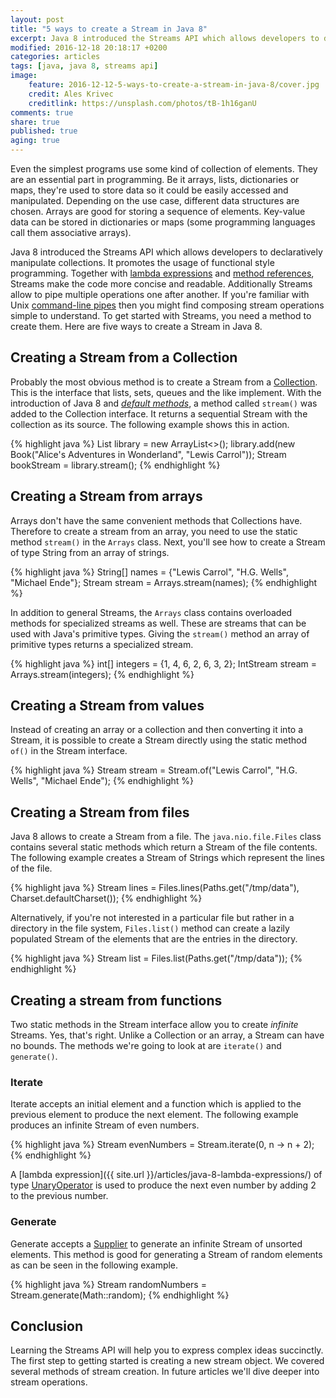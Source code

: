 ```yaml
---
layout: post
title: "5 ways to create a Stream in Java 8"
excerpt: Java 8 introduced the Streams API which allows developers to declaratively manipulate collections. Here are five ways to create a Stream in Java 8.
modified: 2016-12-18 20:18:17 +0200
categories: articles
tags: [java, java 8, streams api]
image:
    feature: 2016-12-12-5-ways-to-create-a-stream-in-java-8/cover.jpg
    credit: Ales Krivec
    creditlink: https://unsplash.com/photos/tB-1h16ganU
comments: true
share: true
published: true
aging: true
---
```


Even the simplest programs use some kind of collection of elements. They are an essential part in programming. Be it arrays, lists, dictionaries or maps, they're used to store data so it could be easily accessed and manipulated. Depending on the use case, different data structures are chosen. Arrays are good for storing a sequence of elements. Key-value data can be stored in dictionaries or maps (some programming languages call them associative arrays).

Java 8 introduced the Streams API which allows developers to declaratively manipulate collections. It promotes the usage of functional style programming. Together with [lambda expressions]({{site.url}}/articles/java-8-lambda-expressions/ "Overview of lambda expressions in Java 8") and [method references]({{site.url}}/articles/four-types-of-method-references-in-java-8/ "4 types of method references in Java 8"), Streams make the code more concise and readable. Additionally Streams allow to pipe multiple operations one after another. If you're familiar with Unix [command-line pipes](http://www.westwind.com/reference/os-x/commandline/pipes.html "Command-line pipes") then you might find composing stream operations simple to understand. To get started with Streams, you need a method to create them. Here are five ways to create a Stream in Java 8.

## Creating a Stream from a Collection

Probably the most obvious method is to create a Stream from a [Collection](https://docs.oracle.com/javase/8/docs/api/java/util/Collection.html "Collection Javadoc"). This is the interface that lists, sets, queues and the like implement. With the introduction of Java 8 and [*default methods*](https://docs.oracle.com/javase/tutorial/java/IandI/defaultmethods.html "Default Methods in Java"), a method called `stream()` was added to the Collection interface. It returns a sequential Stream with the collection as its source. The following example shows this in action.

{% highlight java %}
List<Book> library = new ArrayList<>();
library.add(new Book("Alice's Adventures in Wonderland", "Lewis Carrol"));
Stream<Book> bookStream = library.stream();
{% endhighlight %}

## Creating a Stream from arrays

Arrays don't have the same convenient methods that Collections have. Therefore to create a stream from an array, you need to use the static method `stream()` in the `Arrays` class. Next, you'll see how to create a Stream of type String from an array of strings.

{% highlight java %}
String[] names = {"Lewis Carrol", "H.G. Wells", "Michael Ende"};
Stream<String> stream = Arrays.stream(names);
{% endhighlight %}

In addition to general Streams, the `Arrays` class contains overloaded methods for specialized streams as well. These are streams that can be used with Java's primitive types. Giving the `stream()` method an array of primitive types returns a specialized stream.

{% highlight java %}
int[] integers = {1, 4, 6, 2, 6, 3, 2};
IntStream stream = Arrays.stream(integers);
{% endhighlight %}

## Creating a Stream from values

Instead of creating an array or a collection and then converting it into a Stream, it is possible to create a Stream directly using the static method `of()` in the Stream interface.

{% highlight java %}
Stream<String> stream = Stream.of("Lewis Carrol", "H.G. Wells", "Michael Ende");
{% endhighlight %}

## Creating a Stream from files

Java 8 allows to create a Stream from a file. The `java.nio.file.Files` class contains several static methods which return a Stream of the file contents. The following example creates a Stream of Strings which represent the lines of the file.

{% highlight java %}
Stream<String> lines = Files.lines(Paths.get("/tmp/data"), Charset.defaultCharset());
{% endhighlight %}

Alternatively, if you're not interested in a particular file but rather in a directory in the file system, `Files.list()` method can create a lazily populated Stream of the elements that are the entries in the directory.

{% highlight java %}
Stream<Path> list = Files.list(Paths.get("/tmp/data"));
{% endhighlight %}

## Creating a stream from functions

Two static methods in the Stream interface allow you to create *infinite* Streams. Yes, that's right. Unlike a Collection or an array, a Stream can have no bounds. The methods we're going to look at are `iterate()` and `generate()`.

### Iterate

Iterate accepts an initial element and a function which is applied to the previous element to produce the next element. The following example produces an infinite Stream of even numbers.

{% highlight java %}
Stream<Integer> evenNumbers = Stream.iterate(0, n -> n + 2);
{% endhighlight %}

A [lambda expression]({{ site.url }}/articles/java-8-lambda-expressions/) of type [UnaryOperator](https://docs.oracle.com/javase/8/docs/api/java/util/function/UnaryOperator.html "UnaryOperator JavaDoc") is used to produce the next even number by adding 2 to the previous number.

### Generate

Generate accepts a [Supplier](https://docs.oracle.com/javase/8/docs/api/java/util/function/Supplier.html "Supplier JavaDoc") to generate an infinite Stream of unsorted elements. This method is good for generating a Stream of random elements as can be seen in the following example.

{% highlight java %}
Stream<Double> randomNumbers = Stream.generate(Math::random);
{% endhighlight %}

## Conclusion

Learning the Streams API will help you to express complex ideas succinctly. The first step to getting started is creating a new stream object. We covered several methods of stream creation. In future articles we'll dive deeper into stream operations. 
